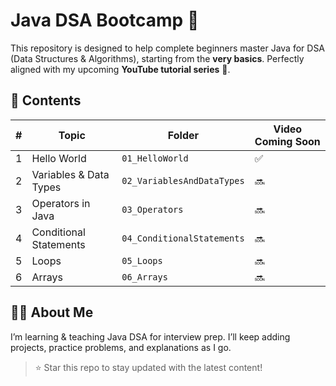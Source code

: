# Java DSA Bootcamp 🚀

This repository is designed to help complete beginners master Java for DSA (Data Structures & Algorithms), starting from the **very basics**. Perfectly aligned with my upcoming **YouTube tutorial series** 🎥.

## 📌 Contents

| # | Topic                     | Folder                       | Video Coming Soon |
|---|---------------------------|------------------------------|-------------------|
| 1 | Hello World               | `01_HelloWorld`              | ✅                |
| 2 | Variables & Data Types    | `02_VariablesAndDataTypes`   | 🔜                |
| 3 | Operators in Java         | `03_Operators`               | 🔜                |
| 4 | Conditional Statements    | `04_ConditionalStatements`   | 🔜                |
| 5 | Loops                     | `05_Loops`                   | 🔜                |
| 6 | Arrays                    | `06_Arrays`                  | 🔜                |

## 🧑‍🏫 About Me

I’m learning & teaching Java DSA for interview prep. I’ll keep adding projects, practice problems, and explanations as I go.

> ⭐ Star this repo to stay updated with the latest content!
